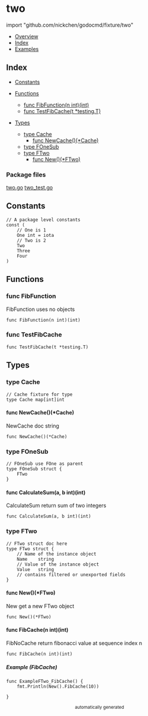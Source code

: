 # two

import "github.com/nickchen/godocmd/fixture/two"

- [Overview](#Overview)
- [Index](#Index)
- [Examples](#Examples)

## Index

* [Constants](#Constants)

* [Functions](#Functions)
    * [func FibFunction(n int)(int)](#func-fibfunction)
    * [func TestFibCache(t *testing.T)](#func-testfibcache)

* [Types](#Types)
    * [type Cache](#type-cache)
        * [func NewCache()(*Cache)](#func-newcache)
    * [type FOneSub](#type-fonesub)
    * [type FTwo](#type-ftwo)
        * [func New()(*FTwo)](#func-new)


### Package files

 [two.go](../../fixture/two/two.go)  [two_test.go](../../fixture/two/two_test.go) 


## Constants

```
// A package level constants
const (
	// One is 1
	One	int	= iota
	// Two is 2
	Two
	Three
	Four
)
```


## Functions

### func FibFunction
FibFunction uses no objects

```
func FibFunction(n int)(int)
```

### func TestFibCache

```
func TestFibCache(t *testing.T)
```




## Types

### type Cache
```
// Cache fixture for type
type Cache map[int]int
```
 



#### func NewCache()(*Cache)
NewCache doc string

```
func NewCache()(*Cache)
```
 
  

 


### type FOneSub
```
// FOneSub use FOne as parent
type FOneSub struct {
	FTwo
}
```
 

 



#### func CalculateSum(a, b int)(int)
CalculateSum return sum of two integers

```
func CalculateSum(a, b int)(int)
```
 
  


### type FTwo
```
// FTwo struct doc here
type FTwo struct {
	// Name of the instance object
	Name	string
	// Value of the instance object
	Value	string
	// contains filtered or unexported fields
}
```
 



#### func New()(*FTwo)
New get a new FTwo object

```
func New()(*FTwo)
```
 
  



#### func FibCache(n int)(int)
FibNoCache return fibonacci value at sequence index n

```
func FibCache(n int)(int)
```


##### Example (FibCache)
```
func ExampleFTwo_FibCache() {
	fmt.Println(New().FibCache(10))

}
```
 
  

 
 
<p align="center" ><small>automatically generated</small></p>
